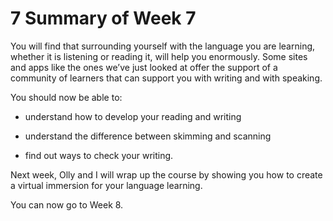 # 7 Summary of Week 7


You will find that surrounding yourself with the language you are learning, whether it is listening or reading it, will help you enormously. Some sites and apps like the ones we’ve just looked at offer the support of a community of learners that can support you with writing and with speaking. 

You should now be able to:

* understand how to develop your reading and writing

* understand the difference between skimming and scanning

* find out ways to check your writing.

Next week, Olly and I will wrap up the course by showing you how to create a virtual immersion for your language learning. 

You can now go to Week 8.

